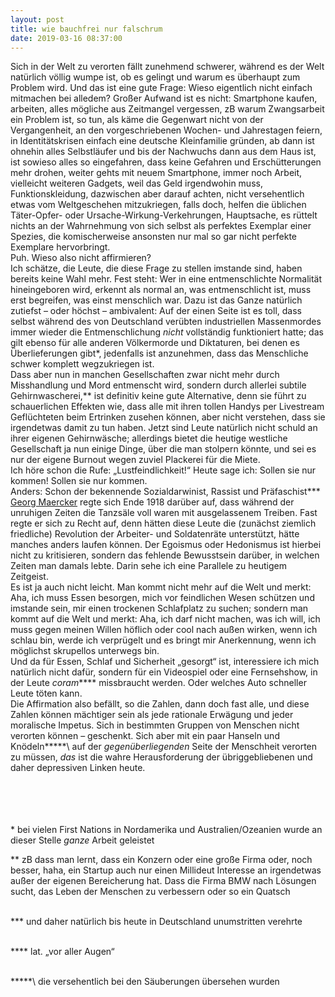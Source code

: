 ```yaml
---
layout: post
title: wie bauchfrei nur falschrum
date: 2019-03-16 08:37:00
---
```


Sich in der Welt zu verorten fällt zunehmend schwerer, während es der Welt natürlich völlig wumpe ist, ob es gelingt und warum es überhaupt zum Problem wird. Und das ist eine gute Frage: Wieso eigentlich nicht einfach mitmachen bei alledem? Großer Aufwand ist es nicht: Smartphone kaufen, arbeiten, alles mögliche aus Zeitmangel vergessen, zB warum Zwangsarbeit ein Problem ist, so tun, als käme die Gegenwart nicht von der Vergangenheit, an den vorgeschriebenen Wochen- und Jahrestagen feiern, in Identitätskrisen einfach eine deutsche Kleinfamilie gründen, ab dann ist ohnehin alles Selbstläufer und bis der Nachwuchs dann aus dem Haus ist, ist sowieso alles so eingefahren, dass keine Gefahren und Erschütterungen mehr drohen, weiter gehts mit neuem Smartphone, immer noch Arbeit, vielleicht weiteren Gadgets, weil das Geld irgendwohin muss, Funktionskleidung, dazwischen aber darauf achten, nicht versehentlich etwas vom Weltgeschehen mitzukriegen, falls doch, helfen die üblichen Täter-Opfer- oder Ursache-Wirkung-Verkehrungen, Hauptsache, es rüttelt nichts an der Wahrnehmung von sich selbst als perfektes Exemplar einer Spezies, die komischerweise ansonsten nur mal so gar nicht perfekte Exemplare hervorbringt.<br>
Puh. Wieso also nicht affirmieren?<br>
Ich schätze, die Leute, die diese Frage zu stellen imstande sind, haben bereits keine Wahl mehr. Fest steht: Wer in eine entmenschlichte Normalität hineingeboren wird, erkennt als normal an, was entmenschlicht ist, muss erst begreifen, was einst menschlich war. Dazu ist das Ganze natürlich zutiefst – oder höchst – ambivalent: Auf der einen Seite ist es toll, dass selbst während des von Deutschland verübten industriellen Massenmordes immer wieder die Entmenschlichung *nicht* vollständig funktioniert hatte; das gilt ebenso für alle anderen Völkermorde und Diktaturen, bei denen es Überlieferungen gibt\*, jedenfalls ist anzunehmen, dass das Menschliche schwer komplett wegzukriegen ist.<br>
Dass aber nun in manchen Gesellschaften zwar nicht mehr durch Misshandlung und Mord entmenscht wird, sondern durch allerlei subtile Gehirnwascherei,\*\* ist definitiv keine gute Alternative, denn sie führt zu schauerlichen Effekten wie, dass alle mit ihren tollen Handys per Livestream Geflüchteten beim Ertrinken zusehen können, aber nicht verstehen, dass sie irgendetwas damit zu tun haben. Jetzt sind Leute natürlich nicht schuld an ihrer eigenen Gehirnwäsche; allerdings bietet die heutige westliche Gesellschaft ja nun einige Dinge, über die man stolpern könnte, und sei es nur der eigene Burnout wegen zuviel Plackerei für die Miete.<br>
Ich höre schon die Rufe: „Lustfeindlichkeit!“ Heute sage ich: Sollen sie nur kommen! Sollen sie nur kommen.<br>
Anders: Schon der bekennende Sozialdarwinist, Rassist und Präfaschist\*\*\* [Georg Maercker](https://de.wikipedia.org/wiki/Georg_Maercker_(General)) regte sich Ende 1918 darüber auf, dass während der unruhigen Zeiten die Tanzsäle voll waren mit ausgelassenem Treiben. Fast regte er sich zu Recht auf, denn hätten diese Leute die (zunächst ziemlich friedliche) Revolution der Arbeiter- und Soldatenräte unterstützt, hätte manches anders laufen können. Der Egoismus oder Hedonismus ist hierbei nicht zu kritisieren, sondern das fehlende Bewusstsein darüber, in welchen Zeiten man damals lebte. Darin sehe ich eine Parallele zu heutigem Zeitgeist.<br>
Es ist ja auch nicht leicht. Man kommt nicht mehr auf die Welt und merkt: Aha, ich muss Essen besorgen, mich vor feindlichen Wesen schützen und imstande sein, mir einen trockenen Schlafplatz zu suchen; sondern man kommt auf die Welt und merkt: Aha, ich darf nicht machen, was ich will, ich muss gegen meinen Willen höflich oder cool nach außen wirken, wenn ich schlau bin, werde ich verprügelt und es bringt mir Anerkennung, wenn ich möglichst skrupellos unterwegs bin.<br> Und da für Essen, Schlaf und Sicherheit „gesorgt“ ist, interessiere ich mich natürlich nicht dafür, sondern für ein Videospiel oder eine Fernsehshow, in der Leute *coram*\*\*\*\* missbraucht werden. Oder welches Auto schneller Leute töten kann.<br>
Die Affirmation also befällt, so die Zahlen, dann doch fast alle, und diese Zahlen können mächtiger sein als jede rationale Erwägung und jeder moralische Impetus. Sich in bestimmten Gruppen von Menschen nicht verorten können – geschenkt. Sich aber mit ein paar Hanseln und Knödeln\*\*\*\*\*\ auf der *gegenüberliegenden* Seite der Menschheit verorten zu müssen, *das* ist die wahre Herausforderung der übriggebliebenen und daher depressiven Linken heute.<br><br><br><br><br>

\*  bei vielen First Nations in Nordamerika und Australien/Ozeanien wurde an dieser Stelle *ganze* Arbeit geleistet

\*\* zB dass man lernt, dass ein Konzern oder eine große Firma oder, noch besser, haha, ein Startup auch nur einen Millideut Interesse an irgendetwas außer der eigenen Bereicherung hat. Dass die Firma BMW nach Lösungen sucht, das Leben der Menschen zu verbessern oder so ein Quatsch<br><br>

\*\*\* und daher natürlich bis heute in Deutschland unumstritten verehrte<br><br>

\*\*\*\* lat. „vor aller Augen“<br><br>

\*\*\*\*\*\ die versehentlich bei den Säuberungen übersehen wurden
